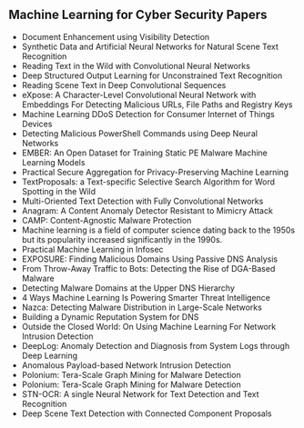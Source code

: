<h2> Machine Learning for Cyber Security Papers </h2>

<ul>

 <li><a target="_blank" href="https://github.com/manjunath5496/ML-for-Cyber-Security-Papers/blob/master/cyml(1).pdf" style="text-decoration:none;">Document Enhancement using Visibility Detection</a></li>


 <li><a target="_blank" href="https://github.com/manjunath5496/ML-for-Cyber-Security-Papers/blob/master/cyml(2).pdf" style="text-decoration:none;">Synthetic Data and Artificial Neural Networks for Natural Scene Text Recognition</a></li>

<li><a target="_blank" href="https://github.com/manjunath5496/ML-for-Cyber-Security-Papers/blob/master/cyml(3).pdf" style="text-decoration:none;">Reading Text in the Wild with Convolutional Neural Networks</a></li>
 <li><a target="_blank" href="https://github.com/manjunath5496/ML-for-Cyber-Security-Papers/blob/master/cyml(4).pdf" style="text-decoration:none;">Deep Structured Output Learning for Unconstrained Text Recognition</a></li>                              
<li><a target="_blank" href="https://github.com/manjunath5496/ML-for-Cyber-Security-Papers/blob/master/cyml(5).pdf" style="text-decoration:none;">Reading Scene Text in Deep Convolutional Sequences</a></li>
<li><a target="_blank" href="https://github.com/manjunath5496/ML-for-Cyber-Security-Papers/blob/master/cyml(6).pdf" style="text-decoration:none;">eXpose: A Character-Level Convolutional Neural Network with Embeddings For Detecting Malicious URLs, File Paths and Registry Keys</a></li>
 <li><a target="_blank" href="https://github.com/manjunath5496/ML-for-Cyber-Security-Papers/blob/master/cyml(7).pdf" style="text-decoration:none;">Machine Learning DDoS Detection for Consumer Internet of Things Devices</a></li>

 <li><a target="_blank" href="https://github.com/manjunath5496/ML-for-Cyber-Security-Papers/blob/master/cyml(8).pdf" style="text-decoration:none;"> Detecting Malicious PowerShell Commands using Deep Neural Networks</a></li>
   <li><a target="_blank" href="https://github.com/manjunath5496/ML-for-Cyber-Security-Papers/blob/master/cyml(9).pdf" style="text-decoration:none;">
EMBER: An Open Dataset for Training Static PE Malware Machine Learning Models </a></li>
  
   
 <li><a target="_blank" href="https://github.com/manjunath5496/ML-for-Cyber-Security-Papers/blob/master/cyml(10).pdf" style="text-decoration:none;">Practical Secure Aggregation
for Privacy-Preserving Machine Learning </a></li>                              
<li><a target="_blank" href="https://github.com/manjunath5496/ML-for-Cyber-Security-Papers/blob/master/cyml(11).pdf" style="text-decoration:none;">TextProposals: a Text-specific Selective Search Algorithm for Word Spotting in the Wild</a></li>
<li><a target="_blank" href="https://github.com/manjunath5496/ML-for-Cyber-Security-Papers/blob/master/cyml(12).pdf" style="text-decoration:none;">Multi-Oriented Text Detection with Fully Convolutional Networks</a></li>
<li><a target="_blank" href="https://github.com/manjunath5496/ML-for-Cyber-Security-Papers/blob/master/cyml(13).pdf" style="text-decoration:none;">Anagram: A Content Anomaly Detector Resistant to Mimicry Attack</a></li>

<li><a target="_blank" href="https://github.com/manjunath5496/ML-for-Cyber-Security-Papers/blob/master/cyml(14).pdf" style="text-decoration:none;">CAMP: Content-Agnostic Malware Protection</a></li>
                              
<li><a target="_blank" href="https://github.com/manjunath5496/ML-for-Cyber-Security-Papers/blob/master/cyml(15).pdf" style="text-decoration:none;">Machine learning is a field of computer science dating back to the 1950s but its popularity increased significantly in the 1990s.</a></li>

<li><a target="_blank" href="https://github.com/manjunath5496/ML-for-Cyber-Security-Papers/blob/master/cyml(16).pdf" style="text-decoration:none;">Practical
Machine Learning in Infosec</a></li>

  <li><a target="_blank" href="https://github.com/manjunath5496/ML-for-Cyber-Security-Papers/blob/master/cyml(17).pdf" style="text-decoration:none;">EXPOSURE: Finding Malicious Domains Using Passive DNS Analysis</a></li>   
  
<li><a target="_blank" href="https://github.com/manjunath5496/ML-for-Cyber-Security-Papers/blob/master/cyml(18).pdf" style="text-decoration:none;">From Throw-Away Traffic to Bots: Detecting the Rise of DGA-Based Malware</a></li> 

  
<li><a target="_blank" href="https://github.com/manjunath5496/ML-for-Cyber-Security-Papers/blob/master/cyml(19).pdf" style="text-decoration:none;">Detecting Malware Domains at the Upper DNS Hierarchy</a></li> 

<li><a target="_blank" href="https://github.com/manjunath5496/ML-for-Cyber-Security-Papers/blob/master/cyml(20).pdf" style="text-decoration:none;">4 Ways Machine Learning
Is Powering Smarter Threat Intelligence</a></li>

<li><a target="_blank" href="https://github.com/manjunath5496/ML-for-Cyber-Security-Papers/blob/master/cyml(21).pdf" style="text-decoration:none;">Nazca: Detecting Malware Distribution in Large-Scale Networks</a></li>
<li><a target="_blank" href="https://github.com/manjunath5496/ML-for-Cyber-Security-Papers/blob/master/cyml(22).pdf" style="text-decoration:none;">Building a Dynamic Reputation System for DNS</a></li> 
 <li><a target="_blank" href="https://github.com/manjunath5496/ML-for-Cyber-Security-Papers/blob/master/cyml(23).pdf" style="text-decoration:none;">Outside the Closed World:
On Using Machine Learning For Network Intrusion Detection</a></li> 
 

   <li><a target="_blank" href="https://github.com/manjunath5496/ML-for-Cyber-Security-Papers/blob/master/cyml(24).pdf" style="text-decoration:none;">DeepLog: Anomaly Detection and Diagnosis from System Logs through Deep Learning</a></li>
 
   <li><a target="_blank" href="https://github.com/manjunath5496/ML-for-Cyber-Security-Papers/blob/master/cyml(25).pdf" style="text-decoration:none;">Anomalous Payload-based Network Intrusion Detection</a></li>                              
 <li><a target="_blank" href="https://github.com/manjunath5496/ML-for-Cyber-Security-Papers/blob/master/cyml(26).pdf" style="text-decoration:none;"> Polonium: Tera-Scale Graph Mining for Malware Detection</a></li>
 <li><a target="_blank" href="https://github.com/manjunath5496/ML-for-Cyber-Security-Papers/blob/master/cyml(27).pdf" style="text-decoration:none;">Polonium: Tera-Scale Graph Mining for Malware Detection</a></li>
   
 
   <li><a target="_blank" href="https://github.com/manjunath5496/ML-for-Cyber-Security-Papers/blob/master/cyml(28).pdf" style="text-decoration:none;">STN-OCR: A single Neural Network for Text Detection and Text Recognition</a></li>
 
   <li><a target="_blank" href="https://github.com/manjunath5496/ML-for-Cyber-Security-Papers/blob/master/cyml(29).pdf" style="text-decoration:none;">Deep Scene Text Detection with Connected Component Proposals</a></li>                              


   

  </ul>
